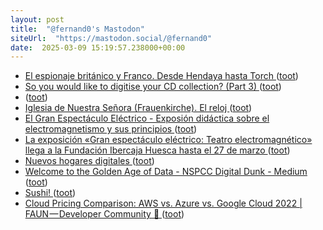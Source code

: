 ```yaml
---
layout: post
title:  "@fernand0's Mastodon"
siteUrl:  "https://mastodon.social/@fernand0"
date:  2025-03-09 15:19:57.238000+00:00
---
```

*  [El espionaje británico y Franco. Desde Hendaya hasta Torch ](https://puz.unizar.es/2979-el-espionaje-britanico-y-franco-desde-hendaya-hasta-torch.htm) ([toot](https://mastodon.social/@fernand0/114133145828520530))
*  [So you would like to digitise your CD collection? (Part 3) ](https://dev.to/fernand0/so-you-would-like-to-digitise-your-cd-collection-part-3-505) ([toot](https://mastodon.social/@fernand0/114132411906878627))
*  [ ](https://forocoches.com/foro/showthread.php?t=10270341) ([toot](https://mastodon.social/@fernand0/114132373136337222))
*  [Iglesia de Nuestra Señora (Frauenkirche). El reloj ](https://www.flickr.com/photos/fernand0/54359881251) ([toot](https://mastodon.social/@fernand0/114132308303805106))
*  [El Gran Espectáculo Eléctrico - Exposión didáctica sobre el electromagnetismo y sus principios ](https://granteatroelectrico.framer.website) ([toot](https://mastodon.social/@fernand0/114132132979283867))
*  [La exposición «Gran espectáculo eléctrico: Teatro electromagnético» llega a la Fundación Ibercaja Huesca hasta el 27 de marzo ](http://www.unizar.es/actualidad/vernoticia_ng.php?id=8859) ([toot](https://mastodon.social/@fernand0/114132054665278345))
*  [Nuevos hogares digitales ](https://escritura.social/torresburriel/nuevos-hogares-digitale) ([toot](https://mastodon.social/@fernand0/114131781902600583))
*  [Welcome to the Golden Age of Data - NSPCC Digital Dunk - Medium ](https://medium.com/nspcc-digital-dunk/welcome-to-the-golden-age-of-data-52e08bda6cc) ([toot](https://mastodon.social/@fernand0/114130070085259636))
*  [Sushi! ](https://avecesunafoto.wordpress.com/2025/03/08/sushi-5) ([toot](https://mastodon.social/@fernand0/114128215593360526))
*  [Cloud Pricing Comparison: AWS vs. Azure vs. Google Cloud 2022 \| FAUN — Developer Community 🐾 ](https://faun.pub/cloud-pricing-comparison-aws-vs-azure-vs-google-cloud-platform-in-2022-3dc402e3edf) ([toot](https://mastodon.social/@fernand0/114128186264395443))
